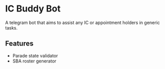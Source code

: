 # IC Buddy Bot

A telegram bot that aims to assist any IC or appointment holders in generic tasks.

## Features

* Parade state validator
* SBA roster generator